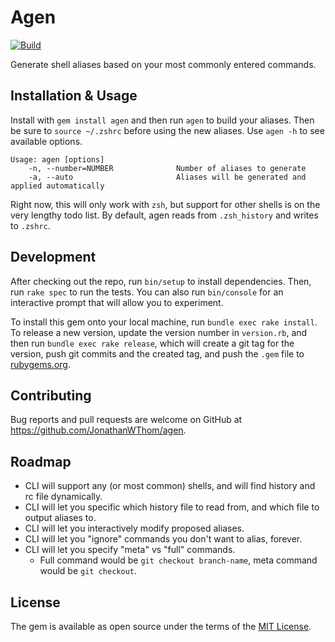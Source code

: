 # Agen

[![Build](https://github.com/JonathanWThom/agen/actions/workflows/main.yml/badge.svg)](https://github.com/JonathanWThom/agen/actions/workflows/main.yml)

Generate shell aliases based on your most commonly entered commands.

## Installation & Usage

Install with `gem install agen` and then run `agen` to build your aliases. Then
be sure to `source ~/.zshrc` before using the new aliases. Use `agen -h` to see
available options.

```
Usage: agen [options]
    -n, --number=NUMBER              Number of aliases to generate
    -a, --auto                       Aliases will be generated and applied automatically
```

Right now, this will only work with `zsh`, but support for other shells is on
the very lengthy todo list. By default, agen reads from `.zsh_history` and
writes to `.zshrc`.

## Development

After checking out the repo, run `bin/setup` to install dependencies. Then, run `rake spec` to run the tests. You can also run `bin/console` for an interactive prompt that will allow you to experiment.

To install this gem onto your local machine, run `bundle exec rake install`. To release a new version, update the version number in `version.rb`, and then run `bundle exec rake release`, which will create a git tag for the version, push git commits and the created tag, and push the `.gem` file to [rubygems.org](https://rubygems.org).

## Contributing

Bug reports and pull requests are welcome on GitHub at https://github.com/JonathanWThom/agen.

## Roadmap

* CLI will support any (or most common) shells, and will find history and rc
   file dynamically.
* CLI will let you specific which history file to read from, and which file to output aliases to.
* CLI will let you interactively modify proposed aliases.
* CLI will let you "ignore" commands you don't want to alias, forever.
* CLI will let you specify "meta" vs "full" commands.
  - Full command would be `git checkout branch-name`, meta command would be
      `git checkout`.

## License

The gem is available as open source under the terms of the [MIT License](https://opensource.org/licenses/MIT).
